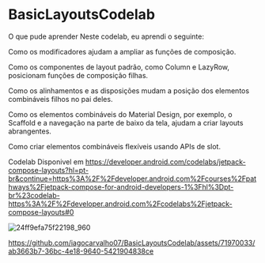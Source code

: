 # BasicLayoutsCodelab
 
O que pude aprender
Neste codelab, eu aprendi  o seguinte:

Como os modificadores ajudam a ampliar as funções de composição.

Como os componentes de layout padrão, como Column e LazyRow, posicionam funções de composição filhas.

Como os alinhamentos e as disposições mudam a posição dos elementos combináveis filhos no pai deles.

Como os elementos combináveis do Material Design, por exemplo, o Scaffold e a navegação na parte de baixo da tela, ajudam a criar layouts abrangentes.

Como criar elementos combináveis flexíveis usando APIs de slot.

Codelab Disponivel em https://developer.android.com/codelabs/jetpack-compose-layouts?hl=pt-br&continue=https%3A%2F%2Fdeveloper.android.com%2Fcourses%2Fpathways%2Fjetpack-compose-for-android-developers-1%3Fhl%3Dpt-br%23codelab-https%3A%2F%2Fdeveloper.android.com%2Fcodelabs%2Fjetpack-compose-layouts#0

![24ff9efa75f22198_960](https://github.com/iagocarvalho07/BasicLayoutsCodelab/assets/71970033/812846a2-1c52-4cb5-8763-cc7b7b99fa01)

https://github.com/iagocarvalho07/BasicLayoutsCodelab/assets/71970033/ab3663b7-36bc-4e18-9640-5421904838ce


